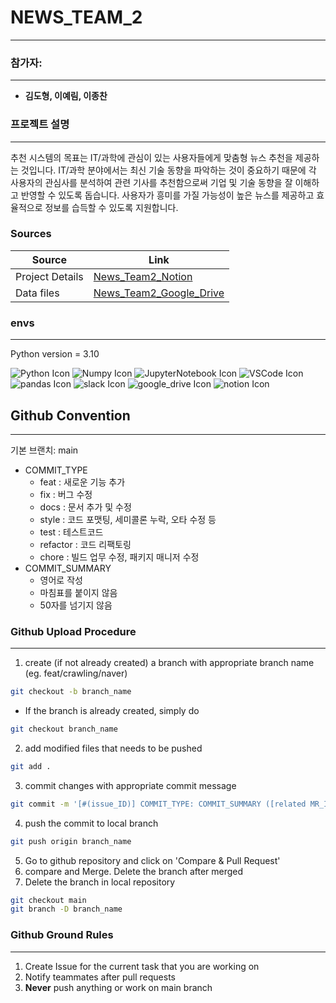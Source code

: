 # NEWS_TEAM_2
---

### 참가자:
---
- **김도형, 이예림, 이종찬**

### 프로젝트 설명
---
추천 시스템의 목표는 IT/과학에 관심이 있는 사용자들에게 맞춤형 뉴스 추천을 제공하는 것입니다.
IT/과학 분야에서는 최신 기술 동향을 파악하는 것이 중요하기 때문에 각 사용자의 관심사를 분석하여
관련 기사를 추천함으로써 기업 및 기술 동향을 잘 이해하고 반영할 수 있도록 돕습니다. 사용자가
흥미를 가질 가능성이 높은 뉴스를 제공하고 효율적으로 정보를 습득할 수 있도록 지원합니다.

### Sources
| Source | Link |
| --- | --- |
| Project Details | [News_Team2_Notion](https//www.notion.so/Team-2-d84dc41eead04a56a9835abe12851a02) |
| Data files | [News_Team2_Google_Drive](https://drive.google.com/drive/folders/1J_yoFFkmi9-Hk-OAeyv5tqjWsIToHyIG) |

### envs
---
Python version = 3.10


![Python Icon](https://img.icons8.com/color/48/python--v1.png) ![Numpy Icon](https://img.icons8.com/color/48/numpy.png) ![JupyterNotebook Icon](https://img.icons8.com/fluency/48/jupyter.png) ![VSCode Icon](https://img.icons8.com/dusk/64/visual-studio.png) ![pandas Icon](https://img.icons8.com/color/48/pandas.png) ![slack Icon](https://img.icons8.com/doodle/48/slack-new.png) ![google_drive Icon](https://img.icons8.com/color/48/google-drive--v2.png) ![notion Icon](https://img.icons8.com/color/48/notion--v1.png) 
	
## Github Convention
___
기본 브랜치: main

- COMMIT_TYPE
    - feat : 새로운 기능 추가
    - fix : 버그 수정
    - docs : 문서 추가 및 수정
    - style : 코드 포맷팅, 세미콜론 누락, 오타 수정 등
    - test : 테스트코드
    - refactor : 코드 리팩토링
    - chore : 빌드 업무 수정, 패키지 매니저 수정
- COMMIT_SUMMARY
    - 영어로 작성
    - 마침표를 붙이지 않음
    - 50자를 넘기지 않음

### Github Upload Procedure
---
1. create (if not already created) a branch with appropriate branch name (eg. feat/crawling/naver)
```bash
git checkout -b branch_name
```

- If the branch is already created, simply do

```bash
git checkout branch_name
```

2. add modified files that needs to be pushed
```bash
git add .
```

3. commit changes with appropriate commit message
```bash
git commit -m '[#(issue_ID)] COMMIT_TYPE: COMMIT_SUMMARY ([related MR_ID)'
```

4. push the commit to local branch
```bash
git push origin branch_name
```

5. Go to github repository and click on 'Compare & Pull Request'
6. compare and Merge. Delete the branch after merged
7. Delete the branch in local repository
```bash
git checkout main
git branch -D branch_name
```

### Github Ground Rules
---
1. Create Issue for the current task that you are working on
2. Notify teammates after pull requests
3. **Never** push anything or work on main branch
